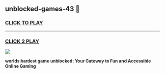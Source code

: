 
## unblocked-games-43 👋
<h3>
<a href="https://premium.freeplayer.one?title=unblocked-games-43&ref=14F">CLICK TO PLAY</a></h3>
<hr>

<h3>
<a href="https://premium.freeplayer.one?title=unblocked-games-43&ref=14F">CLICK 2 PLAY</a>
  
</h3>

<a href="https://premium.freeplayer.one?title=unblocked-games-43&ref=12F/"><img src="https://clearcache.store/games.png"></a>


**worlds hardest game unblocked: Your Gateway to Fun and Accessible Online Gaming**
